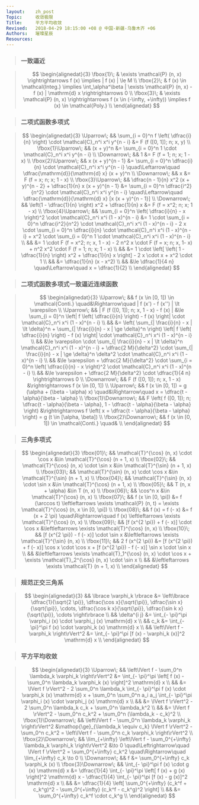 ```yaml
---
layout:    zh_post
Topic:     收敛极限
Title:     平方平均收敛
Revised:   2018-04-29 18:15:00 +08 @ 中国-新疆-乌鲁木齐 +06
Authors:   璀璨星辰
Resources:
---
```


> ### 一致逼近

> $$
> \begin{alignedat}{3}
> \fbox{1}\; & \exists \mathcal{P} (n, x) \rightrightarrows f (x) \implies | f (x) | \le M \\
> \fbox{2}\; & f (x) \in \mathcal{Integ.} \implies \int_\alpha^\beta | \exists \mathcal{P} (n, x) - f (x) | \mathrm{d} x \rightrightarrows 0 \\
> \fbox{3}\; & \exists \mathcal{P} (n, x) \rightrightarrows f (x \in (-\infty, +\infty)) \implies f (x) \in \mathcal{Poly.} \\ 
> \end{alignedat}
> $$
>

> ### 二项式函数多项式

> $$
> \begin{alignedat}{3}
> \Uparrow\;         &&           \sum_{i = 0}^n f \left( \dfrac{i}{n} \right) \cdot \mathcal{C}_n^i x^i y^{n - i} &= F (f ([0, 1]); n; x, y) \\
> \fbox{1}\Uparrow\; &&                                                                                  (x + y)^n &= \sum_{i = 0}^n 1 \cdot \mathcal{C}_n^i x^i y^{n - i} \\
> \Downarrow\;       &&                                                                                          1 &= F (f = 1; n; x; 1 - x) \\
> \fbox{2}\Uparrow\; &&                                                                          x (x + y)^{n - 1} &= \sum_{i = 0}^n \dfrac{i}{n} \cdot \mathcal{C}_n^i x^i y^{n - i} \quad\Leftarrow\quad \dfrac{\mathrm{d}}{\mathrm{d} x} (x + y)^n \\
> \Downarrow\;       &&                                                                                          x &= F (f = x; n; x; 1 - x) \\
> \fbox{3}\Uparrow\; &&                      \dfrac{n - 1}{n} x^2 (x + y)^{n - 2} + \dfrac{1}{n} x (x + y)^{n - 1} &= \sum_{i = 0}^n \dfrac{i^2}{n^2} \cdot \mathcal{C}_n^i x^i y^{n - i} \quad\Leftarrow\quad \dfrac{\mathrm{d}}{\mathrm{d} x} [x (x + y)^{n - 1}] \\
> \Downarrow\;       &&                                        \left(1 - \dfrac{1}{n} \right) x^2 + \dfrac{1}{n} x &= F (f = x^2; n; x; 1 - x) \\
> \fbox{4}\Uparrow\; && \sum_{i = 0}^n \left( \dfrac{i}{n} - x \right)^2 \cdot \mathcal{C}_n^i x^i (1 - x)^{n - i} &= 1 \cdot \sum_{i = 0}^n \dfrac{i^2}{n^2} \cdot \mathcal{C}_n^i x^i (1 - x)^{n - i} - 2 x \cdot \sum_{i = 0}^n \dfrac{i}{n} \cdot \mathcal{C}_n^i x^i (1 - x)^{n - i} + x^2 \cdot \sum_{i = 0}^n 1 \cdot \mathcal{C}_n^i x^i (1 - x)^{n - i} \\
>                    &&                                                                                            &= 1 \cdot F (f = x^2; n; x, 1 - x) - 2 n^2 x \cdot F (f = x; n; x, 1- x) + n^2 x^2 \cdot F (f = 1; n; x; 1 - x) \\
>                    &&                                                                                            &= 1 \cdot \left[ \left( 1 - \dfrac{1}{n} \right) x^2 + \dfrac{1}{n} x \right] - 2 x \cdot x + x^2 \cdot 1 \\
>                    &&                                                                                            &= \dfrac{1}{n} (x - x^2) \\
>                    &&                                                                                            &\le \dfrac{1}{4 n} \quad\Leftarrow\quad x = \dfrac{1}{2} \\
> \end{alignedat}
> $$
>

> ### 二项式函数多项式一致逼近连续函数

> $$
> \begin{alignedat}{3}
> \Uparrow\;           &&                                                                 f (x \in [0, 1]) \in \mathcal{Conti.} \quad&\Rightarrow\quad | f (x') - f (x'') | \lt \varepsilon \\
> \Uparrow\;           &&                                                                    | F (f ([0, 1]); n; x, 1 - x) - f (x) | &\le \sum_{i = 0}^n \left| f \left( \dfrac{i}{n} \right) - f (x) \right| \cdot \mathcal{C}_n^i x^i (1 - x)^{n - i} \\
>                      &&                                                                                                            &= \left( \sum_{| \frac{i}{n} - x | \lt \delta}^n + \sum_{| \frac{i}{n} - x | \ge \delta}^n \right) \left| f \left( \dfrac{i}{n} \right) - f (x) \right| \cdot \mathcal{C}_n^i x^i (1 - x)^{n - i} \\
>                      &&                                                                                                            &\le \varepsilon \cdot \sum_{| \frac{i}{n} - x | \lt \delta}^n \mathcal{C}_n^i x^i (1 - x)^{n - i} + \dfrac{2 M}{\delta^2} \cdot \sum_{| \frac{i}{n} - x | \ge \delta}^n \delta^2 \cdot \mathcal{C}_n^i x^i (1 - x)^{n - i} \\
>                      &&                                                                                                            &\le \varepsilon + \dfrac{2 M}{\delta^2} \cdot \sum_{i = 0}^n \left( \dfrac{i}{n} - x \right)^2 \cdot \mathcal{C}_n^i x^i (1 - x)^{n - i} \\
>                      &&                                                                                                            &\le \varepsilon + \dfrac{2 M}{\delta^2} \cdot \dfrac{1}{4 n} \rightrightarrows 0 \\
> \Downarrow\;         &&                                                                                F (f ([0, 1]); n; x, 1 - x) &\rightrightarrows f (x \in [0, 1]) \\
> \Uparrow\;           &&                                                    f (x \in [0, 1]) = g (\alpha + (\beta - \alpha) x) \quad&\Rightarrow\quad x = \dfrac{t - \alpha}{\beta - \alpha} \\
> \fbox{1}\Downarrow\; && F \left( f ([0, 1]); n; \dfrac{t - \alpha}{\beta - \alpha}, 1 - \dfrac{t - \alpha}{\beta - \alpha} \right) &\rightrightarrows f \left( x = \dfrac{t - \alpha}{\beta - \alpha} \right) = g (t \in [\alpha, \beta]) \\
> \fbox{2}\Downarrow\; &&                                                                 f (x \in [0, 1]) \in \mathcal{Conti.} \quad& \\
> \end{alignedat}
> $$
>

> ### 三角多项式

> $$
> \begin{alignedat}{3}
> \fbox{01}\; && \mathcal{T}^{\cos} (n, x) \cdot \cos x &\in \mathcal{T}^{\cos} (n + 1, x)  \\
> \fbox{02}\; && \mathcal{T}^{\cos} (n, x) \cdot \sin x &\in \mathcal{T}^{\sin} (n + 1, x) \\
> \fbox{03}\; && \mathcal{T}^{\sin} (n, x) \cdot \cos x &\in \mathcal{T}^{\sin} (n + 1, x) \\
> \fbox{04}\; && \mathcal{T}^{\sin} (n, x) \cdot \sin x &\in \mathcal{T}^{\cos} (n + 1, x) \\
> \fbox{05}\; &&                      T (n, x + \alpha) &\in T (n, x) \\
> \fbox{06}\; &&                               \cos^n x &\in \mathcal{T}^{\cos} (n, x) \\
> \fbox{07}\; &&                     f (x \in [0, \pi]) &= f (\arccos t) \leftleftarrows \exists \mathcal{P} (n, t) = \exists \mathcal{T}^{\cos} (n, x \in [0, \pi]) \\
> \fbox{08}\; &&                        f (x) = f (- x) &= f (x + 2 \pi) \quad\Rightarrow\quad f (x) \leftleftarrows \exists \mathcal{T}^{\cos} (n, x) \\
> \fbox{09}\; && [f (x^{2 \pi}) + f (- x)] \cdot \cos x &\leftleftarrows \exists \mathcal{T}^{\cos} (n, x) \\
> \fbox{10}\; && [f (x^{2 \pi}) - f (- x)] \cdot \sin x &\leftleftarrows \exists \mathcal{T}^{\sin} (n, x) \\
> \fbox{11}\; &&                        2 f (x^{2 \pi}) &= [f (x^{2 \pi}) + f (- x)] \cos x \cdot \cos x + [f (x^{2 \pi}) - f (- x)] \sin x \cdot \sin x \\
>             &&                                        &\leftleftarrows \exists \mathcal{T}_1^{\cos} (n, x) \cdot \cos x + \exists \mathcal{T}_2^{\cos} (n, x) \cdot \sin x \\
>             &&                                        &\leftleftarrows \exists \mathcal{T} (n + 1, x) \\
> \end{alignedat}
> $$
>

> ### 规范正交三角系

> $$
> \begin{alignedat}{3}
> &&                \lbrace \varphi_k \rbrace &= \left\lbrace \dfrac{1}{\sqrt{2 \pi}}, \dfrac{\cos x}{\sqrt{\pi}}, \dfrac{\sin x}{\sqrt{\pi}}, \cdots, \dfrac{\cos k x}{\sqrt{\pi}}, \dfrac{\sin k x}{\sqrt{\pi}}, \cdots \right\rbrace \\
> &&                             \delta^{i j} &= \int_{- \pi}^\pi \varphi_i (x) \cdot \varphi_j (x) \mathrm{d} x \\
> &&                                      c_k &= \int_{- \pi}^\pi f (x) \cdot \varphi_k (x) \mathrm{d} x \\
> && \left\lVert f - \varphi_k \right\rVert^2 &= \int_{- \pi}^\pi [f (x) - \varphi_k (x)]^2 \mathrm{d} x \\
> \end{alignedat}
> $$
>

> ### 平方平均收敛

> $$
> \begin{alignedat}{3}
> \Uparrow\;           &&                        \left\lVert f - \sum_0^n \lambda_k \varphi_k \right\rVert^2 &= \int_{- \pi}^\pi \left[ f (x) - \sum_0^n \lambda_k \varphi_k (x) \right]^2 \mathrm{d} x \\
>                      &&                                                                                    &= \lVert f \rVert^2 - 2 \sum_0^n \lambda_k \int_{- \pi}^\pi f (x) \cdot \varphi_k (x) \mathrm{d} x + \sum_0^n \sum_0^n a_i a_j \int_{- \pi}^\pi \varphi_i (x) \cdot \varphi_j (x) \mathrm{d} x \\
>                      &&                                                                                    &= \lVert f \rVert^2 - 2 \sum_0^n \lambda_k c_k + \sum_0^n \lambda_k^2 \\
>                      &&                                                                                    &= \lVert f \rVert^2 - \sum_0^n c_k^2 + \sum_0^n (\lambda_k - c_k)^2 \\
> \fbox{1}\Downarrow\; &&                        \left\lVert f - \sum_0^n \lambda_k \varphi_k \right\rVert^2 &\mathop{\ge}_{\lambda_k \equiv c_k} \lVert f \rVert^2 - \sum_0^n c_k^2 = \left\lVert f - \sum_0^n c_k \varphi_k \right\rVert^2 \\
> \fbox{2}\Downarrow\; && \lim_{+\infty} \left\lVert f - \sum_0^{+\infty} \lambda_k \varphi_k \right\rVert^2 &\to 0 \quad\Leftrightarrow\quad \lVert f \rVert^2 = \sum_0^{+\infty} c_k^2 \quad\Rightarrow\quad \lim_{+\infty} c_k \to 0 \\
> \Downarrow\;         &&                                                                                  f &= \sum_0^{+\infty} c_k \varphi_k (x) \\
> \fbox{3}\Downarrow\; &&                                    \int_{- \pi}^\pi f (x) \cdot g (x) \mathrm{d} x &= \dfrac{1}{4} \int_{- \pi}^\pi \left[ f (x) + g (x) \right]^2 \mathrm{d} x - \dfrac{1}{4} \int_{- \pi}^\pi [f (x) - g (x)]^2 \mathrm{d} x \\
>                      &&                                                                                    &= \dfrac{1}{4} \left[ \sum_0^{+\infty} (c_k^f + c_k^g)^2 - \sum_0^{+\infty} (c_k^f - c_k^g)^2 \right] \\
>                      &&                                                                                    &= \sum_0^{+\infty} c_k^f \cdot c_k^g \\
> \end{alignedat}
> $$
>